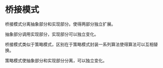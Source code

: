 # 桥接模式

桥接模式分离抽象部分和实现部分。使得两部分独立扩展。

抽象部分调用实现部分，实现部分可以独立变化。

桥接模式类似于策略模式，区别在于策略模式封装一系列算法使得算法可以互相替换。

策略模式使抽象部分和实现部分分离，可以独立变化。
